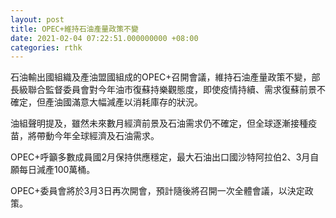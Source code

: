 ```yaml
---
layout: post
title: OPEC+維持石油產量政策不變
date: 2021-02-04 07:22:51.000000000 +08:00
categories: rthk
---
```


石油輸出國組織及產油盟國組成的OPEC+召開會議，維持石油產量政策不變，部長級聯合監督委員會對今年油市復蘇持樂觀態度，即使疫情持續、需求復蘇前景不確定，但產油國滿意大幅減產以消耗庫存的狀況。

油組聲明提及，雖然未來數月經濟前景及石油需求仍不確定，但全球逐漸接種疫苗，將帶動今年全球經濟及石油需求。

OPEC+呼籲多數成員國2月保持供應穩定，最大石油出口國沙特阿拉伯2、3月自願每日減產100萬桶。

OPEC+委員會將於3月3日再次開會，預計隨後將召開一次全體會議，以決定政策。

